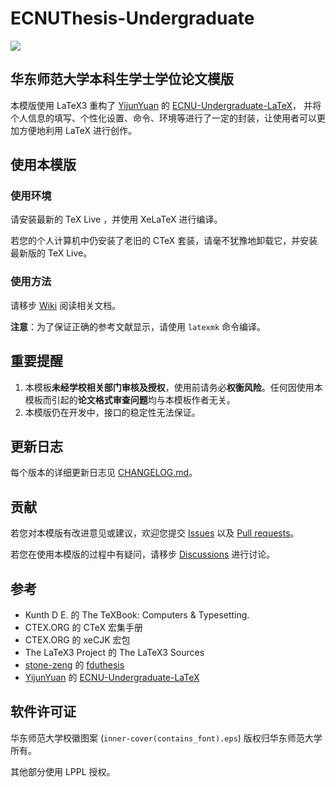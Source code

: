 # ECNUThesis-Undergraduate

[![](https://img.shields.io/badge/Overleaf-ECNUthesis-brightgreen.svg)](https://www.overleaf.com/latex/templates/ecnuthesis-latex-thesis-template-for-east-china-normal-university/szppdtkvgvpk)

## 华东师范大学本科生学士学位论文模版

本模版使用 LaTeX3 重构了 [YijunYuan](https://github.com/YijunYuan) 的 [ECNU-Undergraduate-LaTeX](https://github.com/YijunYuan/ECNU-Undergraduate-LaTeX)，
并将个人信息的填写、个性化设置、命令、环境等进行了一定的封装，让使用者可以更加方便地利用 LaTeX 进行创作。

## 使用本模版

### 使用环境

请安装最新的 TeX Live ，并使用 XeLaTeX 进行编译。

若您的个人计算机中仍安装了老旧的 CTeX 套装，请毫不犹豫地卸载它，并安装最新版的 TeX Live。

### 使用方法

请移步 [Wiki](https://github.com/Koyamin/ECNUThesis-Undergraduate/wiki) 阅读相关文档。

**注意**：为了保证正确的参考文献显示，请使用 `latexmk` 命令编译。

## 重要提醒

1. 本模板**未经学校相关部门审核及授权**，使用前请务必**权衡风险**。任何因使⽤本模板⽽引起的**论⽂格式审查问题**均与本模板作者⽆关。
2. 本模版仍在开发中，接口的稳定性无法保证。

## 更新日志

每个版本的详细更新日志见 [CHANGELOG.md](https://github.com/Koyamin/ECNUThesis-Undergraduate/blob/main/CHANGELOG.md)。

## 贡献

若您对本模版有改进意见或建议，欢迎您提交 [Issues](https://github.com/Koyamin/ECNUThesis-Undergraduate/issues) 以及 [Pull requests](https://github.com/Koyamin/ECNUThesis-Undergraduate/pulls)。

若您在使用本模版的过程中有疑问，请移步 [Discussions](https://github.com/Koyamin/ECNUThesis-Undergraduate/discussions) 进行讨论。

## 参考

- Kunth D E. 的 The TeXBook: Computers & Typesetting.
- CTEX.ORG 的 CTeX 宏集手册
- CTEX.ORG 的 xeCJK 宏包
- The LaTeX3 Project 的 The LaTeX3 Sources
- [stone-zeng](https://github.com/stone-zeng) 的 [fduthesis](https://github.com/stone-zeng/fduthesis)
- [YijunYuan](https://github.com/YijunYuan) 的 [ECNU-Undergraduate-LaTeX](https://github.com/YijunYuan/ECNU-Undergraduate-LaTeX)

## 软件许可证

华东师范大学校徽图案 (`inner-cover(contains_font).eps`) 版权归华东师范大学所有。

其他部分使用 LPPL 授权。
